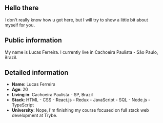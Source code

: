 
## Hello there

I don't really know how u got here, but I will try to show a little bit about myself for you.

## Public information

My name is Lucas Ferreira. I currently live in Cachoeira Paulista - São Paulo, Brazil. 


## Detailed information

* **Name**: Lucas Ferreira
* **Age**: 20
* **Living in**: Cachoeira Paulista - SP, Brazil
* **Stack**: HTML - CSS - React.js - Redux - JavaScript - SQL - Node.js - TypeScript
* **University**: Nope, I'm finishing my course focused on full stack web development at Trybe.
